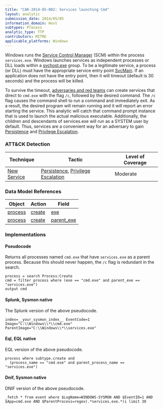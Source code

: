 ```yaml
---
title: "CAR-2014-05-002: Services launching Cmd"
layout: analytic
submission_date: 2014/05/05
information_domain: Host
subtypes: Process
analytic_type: TTP
contributors: MITRE
applicable_platforms: Windows
---
```


Windows runs the [Service Control Manager](https://en.wikipedia.org/wiki/Service_Control_Manager) (SCM) within the process `services.exe`. Windows launches services as independent processes or DLL loads within a [svchost.exe](https://en.wikipedia.org/wiki/svchost.exe) group. To be a legitimate service, a process (or DLL) must have the appropriate service entry point [SvcMain](https://msdn.microsoft.com/en-us/library/windows/desktop/ms687414.aspx). If an application does not have the entry point, then it will timeout (default is 30 seconds) and the process will be killed.

To survive the timeout, [adversaries and red teams](https://www.operationblockbuster.com/wp-content/uploads/2016/02/Operation-Blockbuster-RAT-and-Staging-Report.pdf) can create services that direct to `cmd.exe` with the flag `/c`, followed by the desired command. The `/c` flag causes the command shell to run a command and immediately exit. As a result, the desired program will remain running and it will report an error starting the service. This analytic will catch that command prompt instance that is used to launch the actual malicious executable. Additionally, the children and descendants of services.exe will run as a SYSTEM user by default. Thus, services are a convenient way for an adversary to gain [Persistence](https://attack.mitre.org/tactics/TA0003) and [Privilege Escalation](https://attack.mitre.org/tactics/TA0004).


### ATT&CK Detection

|Technique|Tactic|Level of Coverage|
|---|---|---|
|[New Service](https://attack.mitre.org/techniques/T1050/)|[Persistence](https://attack.mitre.org/tactics/TA0003/), [Privilege Escalation](https://attack.mitre.org/tactics/TA0004/)|Moderate|

### Data Model References

|Object|Action|Field|
|---|---|---|
|[process](/data_model/process) | [create](/data_model/process#create) | [exe](/data_model/process#exe) |
|[process](/data_model/process) | [create](/data_model/process#create) | [parent_exe](/data_model/process#parent_exe) |


### Implementations

#### Pseudocode

Returns all processes named `cmd.exe` that have `services.exe` as a parent process. Because this should never happen, the `/c` flag is redundant in the search.


```
process = search Process:Create
cmd = filter process where (exe == "cmd.exe" and parent_exe == "services.exe")
output cmd
```


#### Splunk, Sysmon native

The Splunk version of the above pseudocode.


```
index=__your_sysmon_index__ EventCode=1 Image="C:\\Windows\\*\\cmd.exe" ParentImage="C:\\Windows\\*\\services.exe"
```


#### Eql, EQL native

EQL version of the above pseudocode.


```
process where subtype.create and
  (process_name == "cmd.exe" and parent_process_name == "services.exe")
```


#### Dnif, Sysmon native

DNIF version of the above pseudocode.


```
_fetch * from event where $LogName=WINDOWS-SYSMON AND $EventID=1 AND $App=cmd.exe AND $ParentProcess=regex(.*services.exe.*)i limit 30
```




